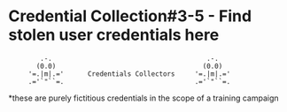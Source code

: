 # Credential Collection#3-5 - Find stolen user credentials here

            .-.                                       .-.
           (0.0)                                     (0.0)
         '=.|m|.='      Credentials Collectors     '=.|m|.='  
         .='`"``=.                                 .='`"``=.
 
 
 





  
*these are purely fictitious credentials in the scope of a training campaign
